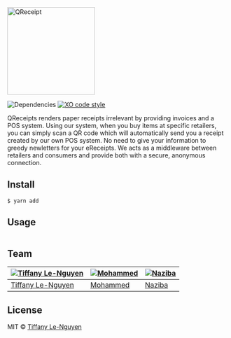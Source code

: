 <img alt="QReceipt" src="http://i.imgur.com/RgRG6i9.png" width="200">

![Dependencies](https://david-dm.org/sirmerr/qreceipts.svg) [![XO code style](https://img.shields.io/badge/code_style-XO-5ed9c7.svg)](https://github.com/sindresorhus/xo)

QReceipts renders paper receipts irrelevant by providing invoices and a POS system. Using our system, when you buy items at specific retailers, you can simply scan a QR code which will automatically send you a receipt created by our own POS system. No need to give your information to greedy newletters for your eReceipts. We acts as a middleware between retailers and consumers and provide both with a secure, anonymous connection.
## Install

```
$ yarn add
```

## Usage

```js

```


## Team

[![Tiffany Le-Nguyen](https://s.gravatar.com/avatar/5ff6912552de8e7e2770b7c7005e62f2?s=140)](https://github.com/sirMerr) | [![Mohammed](https://robohash.org/imbaky)](https://github.com/imbaky) | [![Naziba](https://robohash.org/naziba)](https://github.com/naz321)
---|---|---
[Tiffany Le-Nguyen](https://github.com/sirMerr) | [Mohammed](https://github.com/imbaky) | [Naziba](https://github.com/naz321)


## License

MIT © [Tiffany Le-Nguyen](https://github.com/sirMerr)
